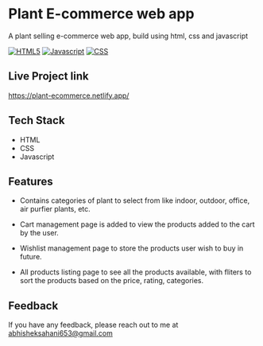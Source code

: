 
# Plant E-commerce web app

A plant selling e-commerce web app, build using html, css and javascript





[![HTML5](https://img.shields.io/badge/HTML5-E34F26?style=for-the-badge&logo=html5&logoColor=white)]()   [![Javascript](https://img.shields.io/badge/JavaScript-F7DF1E?style=for-the-badge&logo=javascript&logoColor=black)]() 
[![CSS](https://img.shields.io/badge/CSS3-1572B6?style=for-the-badge&logo=css3&logoColor=white)]()



## Live Project link

https://plant-ecommerce.netlify.app/

## Tech Stack

- HTML
- CSS
- Javascript


## Features

- Contains categories of plant to select from like indoor, outdoor, office, air purfier plants, etc.

- Cart management page is added to view the products added to the cart by the user.

- Wishlist management page to store the products user wish to buy in future.

- All products listing page to see all the products available, with fliters to sort the products based on the price, rating, categories.



## Feedback

If you have any feedback, please reach out to me at abhisheksahani653@gmail.com
